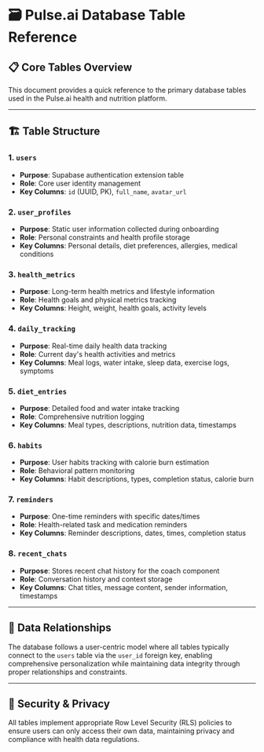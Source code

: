 # 🗃️ Pulse.ai Database Table Reference

## 📋 Core Tables Overview

This document provides a quick reference to the primary database tables used in the Pulse.ai health and nutrition platform.

---

## 🏗️ Table Structure

### **1. `users`**
- **Purpose**: Supabase authentication extension table
- **Role**: Core user identity management
- **Key Columns**: `id` (UUID, PK), `full_name`, `avatar_url`

### **2. `user_profiles`**
- **Purpose**: Static user information collected during onboarding
- **Role**: Personal constraints and health profile storage
- **Key Columns**: Personal details, diet preferences, allergies, medical conditions

### **3. `health_metrics`**
- **Purpose**: Long-term health metrics and lifestyle information
- **Role**: Health goals and physical metrics tracking
- **Key Columns**: Height, weight, health goals, activity levels

### **4. `daily_tracking`**
- **Purpose**: Real-time daily health data tracking
- **Role**: Current day's health activities and metrics
- **Key Columns**: Meal logs, water intake, sleep data, exercise logs, symptoms

### **5. `diet_entries`**
- **Purpose**: Detailed food and water intake tracking
- **Role**: Comprehensive nutrition logging
- **Key Columns**: Meal types, descriptions, nutrition data, timestamps

### **6. `habits`**
- **Purpose**: User habits tracking with calorie burn estimation
- **Role**: Behavioral pattern monitoring
- **Key Columns**: Habit descriptions, types, completion status, calorie burn

### **7. `reminders`**
- **Purpose**: One-time reminders with specific dates/times
- **Role**: Health-related task and medication reminders
- **Key Columns**: Reminder descriptions, dates, times, completion status

### **8. `recent_chats`**
- **Purpose**: Stores recent chat history for the coach component
- **Role**: Conversation history and context storage
- **Key Columns**: Chat titles, message content, sender information, timestamps

---

## 🔄 Data Relationships

The database follows a user-centric model where all tables typically connect to the `users` table via the `user_id` foreign key, enabling comprehensive personalization while maintaining data integrity through proper relationships and constraints.

---

## 🔐 Security & Privacy

All tables implement appropriate Row Level Security (RLS) policies to ensure users can only access their own data, maintaining privacy and compliance with health data regulations.